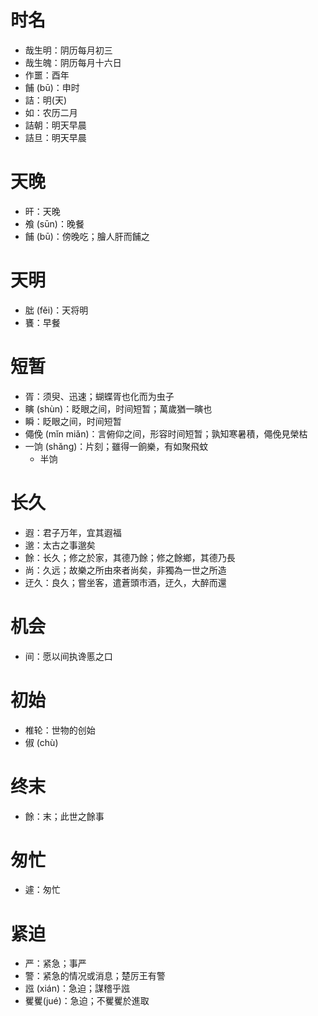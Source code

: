 # 时名
* 哉生明：阴历每月初三
* 哉生魄：阴历每月十六日
* 作噩：酉年
* 餔 (bū)：申时
* 詰：明(天)
* 如：农历二月
* 詰朝：明天早晨
* 詰旦：明天早晨
# 天晚
* 旰：天晚
* 飧 (sūn)：晚餐
* 餔 (bū)：傍晚吃；膾人肝而餔之
# 天明
* 朏 (fěi)：天将明
* 饔：早餐

# 短暂
* 胥：须臾、迅速；蝴蝶胥也化而为虫子
* 瞚 (shùn)：眨眼之间，时间短暂；萬歲猶一瞚也
* 瞬：眨眼之间，时间短暂
* 僶俛 (mǐn miǎn)：言俯仰之间，形容时间短暂；孰知寒暑積，僶俛見榮枯
* 一饷 (shǎng)：片刻；雖得一餉樂，有如聚飛蚊
	* 半饷
# 长久
* 遐：君子万年，宜其遐福
* 邈：太古之事邈矣
* 餘：长久；修之於家，其德乃餘；修之餘鄉，其德乃長
* 尚：久远；故樂之所由來者尚矣，非獨為一世之所造
* 迂久：良久；嘗坐客，遣蒼頭市酒，迂久，大醉而還
# 机会
* 间：愿以间执谗慝之口
# 初始
* 椎轮：世物的创始
* 俶 (chù)
# 终末
* 餘：末；此世之餘事
# 匆忙
* 遽：匆忙
# 紧迫
* 严：紧急；事严
* 警：紧急的情况或消息；楚厉王有警
* 誸 (xián)：急迫；謀稽乎誸
* 矍矍(jué)：急迫；不矍矍於進取
